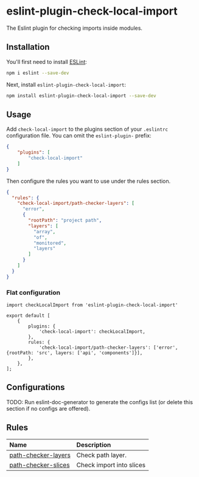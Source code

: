 # eslint-plugin-check-local-import

The Eslint plugin for checking imports inside modules.

## Installation

You'll first need to install [ESLint](https://eslint.org/):

```sh
npm i eslint --save-dev
```

Next, install `eslint-plugin-check-local-import`:

```sh
npm install eslint-plugin-check-local-import --save-dev
```

## Usage

Add `check-local-import` to the plugins section of your `.eslintrc` configuration file. You can omit the `eslint-plugin-` prefix:

```json
{
    "plugins": [
        "check-local-import"
    ]
}
```


Then configure the rules you want to use under the rules section.

```json
{
  "rules": {
    "check-local-import/path-checker-layers": [
      "error",
      {
        "rootPath": "project path",
        "layers": [
          "array",
          "of",
          "monitored",
          "layers"
        ]
      }
    ]
  }
}
```

### Flat configuration
```
import checkLocalImport from 'eslint-plugin-check-local-import'

export default [
    {
        plugins: {
            'check-local-import': checkLocalImport,
        },
        rules: {
            'check-local-import/path-checker-layers': ['error', {rootPath: 'src', layers: ['api', 'components']}],
        },
    },
];
```

## Configurations

<!-- begin auto-generated configs list -->
TODO: Run eslint-doc-generator to generate the configs list (or delete this section if no configs are offered).
<!-- end auto-generated configs list -->



## Rules

<!-- begin auto-generated rules list -->

| Name                                                     | Description              |
| :------------------------------------------------------- | :----------------------- |
| [path-checker-layers](docs/rules/path-checker-layers.md) | Check path layer.        |
| [path-checker-slices](docs/rules/path-checker-slices.md) | Check import into slices |

<!-- end auto-generated rules list -->


